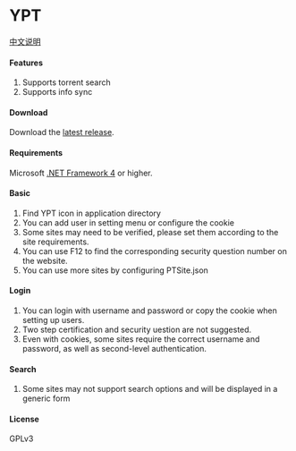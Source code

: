 YPT
=======================

[中文说明]

#### Features

1. Supports torrent search
2. Supports info sync

#### Download

Download the [latest release].

#### Requirements

Microsoft [.NET Framework 4] or higher.

#### Basic

1. Find YPT icon in application directory
2. You can add user in setting menu or configure the cookie
3. Some sites may need to be verified, please set them according to the site requirements.
4. You can use F12 to find the corresponding security question number on the website.
5. You can use more sites by configuring PTSite.json

#### Login

1. You can login with username and password or copy the cookie when setting up users.
2. Two step certification and security uestion are not suggested.
3. Even with cookies, some sites require the correct username and password, as well as second-level authentication.

#### Search

1. Some sites may not support search options and will be displayed in a generic form

#### License

GPLv3

[中文说明]:       https://github.com/yearlingvirus/ypt/wiki/YPT%E4%BD%BF%E7%94%A8%E8%AF%B4%E6%98%8E
[latest release]: https://github.com/yearlingvirus/ypt/releases
[.NET Framework 4]: https://www.microsoft.com/en-us/download/details.aspx?id=17851